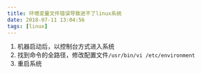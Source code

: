 ```yaml
---
title: 环境变量文件错误导致进不了linux系统
date: 2018-07-11 13:04:56
tags: [linux]
---
```


1. 机器启动后，以控制台方式进入系统
2. 找到命令的全路径，修改配置文件`/usr/bin/vi /etc/environment`
3. 重启系统

